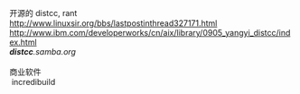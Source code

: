 开源的 distcc, rant<br />http://www.linuxsir.org/bbs/lastpostinthread327171.html<br />http://www.ibm.com/developerworks/cn/aix/library/0905_yangyi_distcc/index.html<br /><cite><strong>distcc</strong>.samba.org</cite><br /><br />商业软件 <br />&nbsp;incredibuild